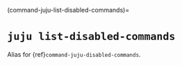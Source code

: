 (command-juju-list-disabled-commands)=
# `juju list-disabled-commands`

Alias for {ref}`command-juju-disabled-commands`.